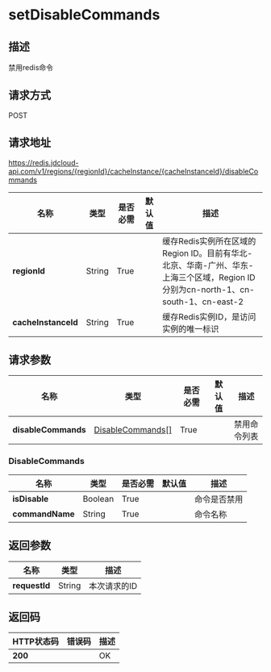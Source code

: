 # setDisableCommands


## 描述
禁用redis命令

## 请求方式
POST

## 请求地址
https://redis.jdcloud-api.com/v1/regions/{regionId}/cacheInstance/{cacheInstanceId}/disableCommands

|名称|类型|是否必需|默认值|描述|
|---|---|---|---|---|
|**regionId**|String|True| |缓存Redis实例所在区域的Region ID。目前有华北-北京、华南-广州、华东-上海三个区域，Region ID分别为cn-north-1、cn-south-1、cn-east-2|
|**cacheInstanceId**|String|True| |缓存Redis实例ID，是访问实例的唯一标识|

## 请求参数
|名称|类型|是否必需|默认值|描述|
|---|---|---|---|---|
|**disableCommands**|[DisableCommands[]](setdisablecommands#disablecommands)|True| |禁用命令列表|

### <div id="disablecommands">DisableCommands</div>
|名称|类型|是否必需|默认值|描述|
|---|---|---|---|---|
|**isDisable**|Boolean|True| |命令是否禁用|
|**commandName**|String|True| |命令名称|

## 返回参数
|名称|类型|描述|
|---|---|---|
|**requestId**|String|本次请求的ID|


## 返回码
|HTTP状态码|错误码|描述|
|---|---|---|
|**200**||OK|
